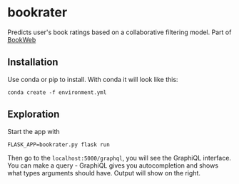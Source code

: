# bookrater
Predicts user's book ratings based on a collaborative filtering model.
Part of [BookWeb](https://github.com/danieln96/BookWeb_SIAG)

## Installation
Use conda or pip to install. With conda it will look like this:
```
conda create -f environment.yml
```

## Exploration
Start the app with
```
FLASK_APP=bookrater.py flask run
```
Then go to the `localhost:5000/graphql`, you will see the GraphiQL interface.
You can make a query - GraphiQL gives you autocompletion and shows what types arguments should have.
Output will show on the right.
